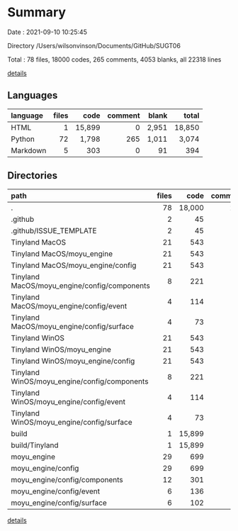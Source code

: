 # Summary

Date : 2021-09-10 10:25:45

Directory /Users/wilsonvinson/Documents/GitHub/SUGT06

Total : 78 files,  18000 codes, 265 comments, 4053 blanks, all 22318 lines

[details](details.md)

## Languages
| language | files | code | comment | blank | total |
| :--- | ---: | ---: | ---: | ---: | ---: |
| HTML | 1 | 15,899 | 0 | 2,951 | 18,850 |
| Python | 72 | 1,798 | 265 | 1,011 | 3,074 |
| Markdown | 5 | 303 | 0 | 91 | 394 |

## Directories
| path | files | code | comment | blank | total |
| :--- | ---: | ---: | ---: | ---: | ---: |
| . | 78 | 18,000 | 265 | 4,053 | 22,318 |
| .github | 2 | 45 | 0 | 15 | 60 |
| .github/ISSUE_TEMPLATE | 2 | 45 | 0 | 15 | 60 |
| Tinyland MacOS | 21 | 543 | 69 | 310 | 922 |
| Tinyland MacOS/moyu_engine | 21 | 543 | 69 | 310 | 922 |
| Tinyland MacOS/moyu_engine/config | 21 | 543 | 69 | 310 | 922 |
| Tinyland MacOS/moyu_engine/config/components | 8 | 221 | 43 | 127 | 391 |
| Tinyland MacOS/moyu_engine/config/event | 4 | 114 | 0 | 55 | 169 |
| Tinyland MacOS/moyu_engine/config/surface | 4 | 73 | 10 | 39 | 122 |
| Tinyland WinOS | 21 | 543 | 69 | 310 | 922 |
| Tinyland WinOS/moyu_engine | 21 | 543 | 69 | 310 | 922 |
| Tinyland WinOS/moyu_engine/config | 21 | 543 | 69 | 310 | 922 |
| Tinyland WinOS/moyu_engine/config/components | 8 | 221 | 43 | 127 | 391 |
| Tinyland WinOS/moyu_engine/config/event | 4 | 114 | 0 | 55 | 169 |
| Tinyland WinOS/moyu_engine/config/surface | 4 | 73 | 10 | 39 | 122 |
| build | 1 | 15,899 | 0 | 2,951 | 18,850 |
| build/Tinyland | 1 | 15,899 | 0 | 2,951 | 18,850 |
| moyu_engine | 29 | 699 | 127 | 384 | 1,210 |
| moyu_engine/config | 29 | 699 | 127 | 384 | 1,210 |
| moyu_engine/config/components | 12 | 301 | 96 | 160 | 557 |
| moyu_engine/config/event | 6 | 136 | 0 | 69 | 205 |
| moyu_engine/config/surface | 6 | 102 | 11 | 53 | 166 |

[details](details.md)